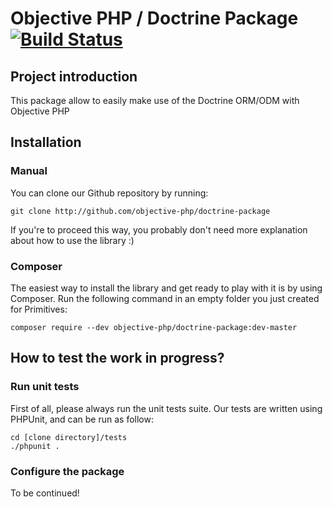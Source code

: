 # Objective PHP / Doctrine Package [![Build Status](https://secure.travis-ci.org/objective-php/primitives.png?branch=master)](http://travis-ci.org/objective-php/doctrine-package)

## Project introduction

This package allow to easily make use of the Doctrine ORM/ODM with Objective PHP

## Installation

### Manual

You can clone our Github repository by running:

```
git clone http://github.com/objective-php/doctrine-package
```

If you're to proceed this way, you probably don't need more explanation about how to use the library :)

### Composer

The easiest way to install the library and get ready to play with it is by using Composer. Run the following command in an empty folder you just created for Primitives:

```
composer require --dev objective-php/doctrine-package:dev-master 
```

## How to test the work in progress?

### Run unit tests

First of all, please always run the unit tests suite. Our tests are written using PHPUnit, and can be run as follow:

```
cd [clone directory]/tests
./phpunit .
```

### Configure the package

To be continued!




